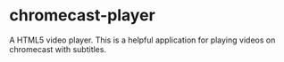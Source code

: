 # chromecast-player
A HTML5 video player. This is a helpful application for playing videos on chromecast with subtitles.
